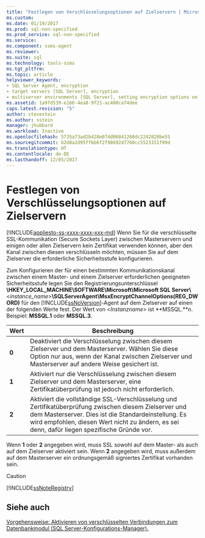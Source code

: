```yaml
---
title: "Festlegen von Verschlüsselungsoptionen auf Zielservern | Microsoft-Dokumentation"
ms.custom: 
ms.date: 01/19/2017
ms.prod: sql-non-specified
ms.prod_service: sql-non-specified
ms.service: 
ms.component: ssms-agent
ms.reviewer: 
ms.suite: sql
ms.technology: tools-ssms
ms.tgt_pltfrm: 
ms.topic: article
helpviewer_keywords:
- SQL Server Agent, encryption
- target servers [SQL Server], encryption
- multiserver environments [SQL Server], setting encryption options on target servers
ms.assetid: 1a9fd539-e166-4ea8-9f21-ac400ca74dee
caps.latest.revision: "5"
author: stevestein
ms.author: sstein
manager: jhubbard
ms.workload: Inactive
ms.openlocfilehash: 5735a73ad2b428e074d06841260dc2242820be55
ms.sourcegitcommit: b2d8a2d95ffbb6f2f98692d7760cc5523151f99d
ms.translationtype: HT
ms.contentlocale: de-DE
ms.lasthandoff: 12/05/2017
---
```

# <a name="set-encryption-options-on-target-servers"></a>Festlegen von Verschlüsselungsoptionen auf Zielservern
[!INCLUDE[appliesto-ss-xxxx-xxxx-xxx-md](../../includes/appliesto-ss-xxxx-xxxx-xxx-md.md)] Wenn Sie für die verschlüsselte SSL-Kommunikation (Secure Sockets Layer) zwischen Masterservern und einigen oder allen Zielservern kein Zertifikat verwenden können, aber den Kanal zwischen diesen verschlüsseln möchten, müssen Sie auf dem Zielserver die erforderliche Sicherheitsstufe konfigurieren.  
  
Zum Konfigurieren der für einen bestimmten Kommunikationskanal zwischen einem Master- und einem Zielserver erforderlichen geeigneten Sicherheitsstufe legen Sie den Registrierungsunterschlüssel **\HKEY_LOCAL_MACHINE\SOFTWARE\Microsoft\Microsoft SQL Server\\**\<*instance_name*>**\SQLServerAgent\MsxEncryptChannelOptions(REG_DWORD)** für den [!INCLUDE[ssNoVersion](../../includes/ssnoversion_md.md)]-Agent auf dem Zielserver auf einen der folgenden Werte fest. Der Wert von \<*Instanzname*> ist **MSSQL.***n*. Beispiel: **MSSQL.1** oder **MSSQL.3**.  
  
|Wert|Beschreibung|  
|---------|---------------|  
|**0**|Deaktiviert die Verschlüsselung zwischen diesem Zielserver und dem Masterserver. Wählen Sie diese Option nur aus, wenn der Kanal zwischen Zielserver und Masterserver auf andere Weise gesichert ist.|  
|**1**|Aktiviert nur die Verschlüsselung zwischen diesem Zielserver und dem Masterserver, eine Zertifikatüberprüfung ist jedoch nicht erforderlich.|  
|**2**|Aktiviert die vollständige SSL-Verschlüsselung und Zertifikatüberprüfung zwischen diesem Zielserver und dem Masterserver. Dies ist die Standardeinstellung. Es wird empfohlen, diesen Wert nicht zu ändern, es sei denn, dafür liegen spezifische Gründe vor.|  
  
Wenn **1** oder **2** angegeben wird, muss SSL sowohl auf dem Master- als auch auf dem Zielserver aktiviert sein. Wenn **2** angegeben wird, muss außerdem auf dem Masterserver ein ordnungsgemäß signiertes Zertifikat vorhanden sein.  
  
> [!CAUTION]  
> [!INCLUDE[ssNoteRegistry](../../includes/ssnoteregistry_md.md)]  
  
## <a name="see-also"></a>Siehe auch  
[Vorgehensweise: Aktivieren von verschlüsselten Verbindungen zum Datenbankmodul (SQL Server-Konfigurations-Manager).](http://msdn.microsoft.com/en-us/e1e55519-97ec-4404-81ef-881da3b42006)  
  

